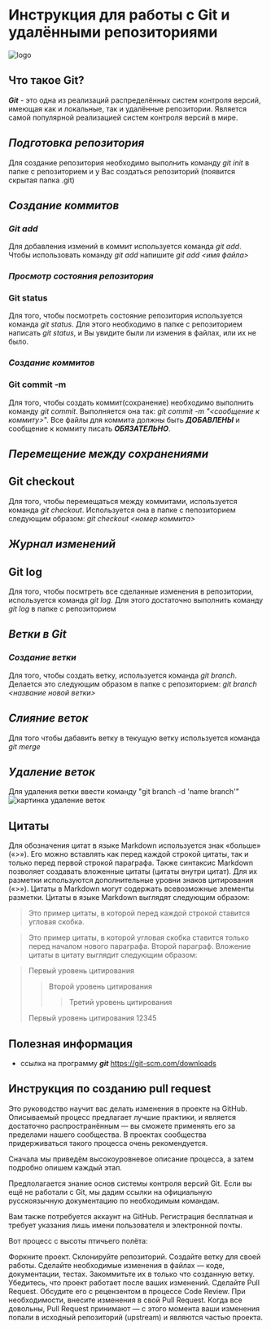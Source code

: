 # Инструкция для работы с Git и удалёнными репозиториями
![logo](https://www.freeshows.ru/i/news/img20210310_000.png)
## Что такое Git?
 ***Git*** - это одна из реализаций распределённых систем контроля версий, имеющая как и локальные, так и удалённые репозитории. Является самой популярной реализацией систем контроля версий в мире.
## _Подготовка репозитория_
Для создание репозитория необходимо выполнить команду *git init*  в папке с репозиторием и у Вас создаться репозиторий (появится скрытая папка .git)

## _Создание коммитов_

### _Git add_
Для добавления измений в коммит используется команда *git add*. Чтобы использовать команду *git add* напишите *git add <имя файла>*

### _Просмотр состояния репозитория_

### Git status  
Для того, чтобы посмотреть состояние репозитория используется команда *git status*. Для этого необходимо в папке с репозиторием написать *git status*, и Вы увидите были ли измения в файлах, или их не было.

### _Создание коммитов_

### Git commit -m
Для того, чтобы создать коммит(сохранение) необходимо выполнить команду *git commit*. Выполняется она так: *git commit -m "<сообщение к коммиту>*". Все файлы для коммита должны быть ***ДОБАВЛЕНЫ*** и сообщение к коммиту писать ***ОБЯЗАТЕЛЬНО***.

## _Перемещение между сохранениями_

## Git checkout
Для того, чтобы перемещаться между коммитами, используется команда *git checkout*. Используется она в папке с пепозиторием следующим образом: *git checkout <номер коммита>*

## _Журнал изменений_

## Git log
Для того, чтобы посмтреть все сделанные изменения в репозитории, используется команда *git log*. Для этого достаточно выполнить команду *git log* в папке с репозиторием

## _Ветки в Git_

### _Создание ветки_


Для того, чтобы создать ветку, используется команда *git branch*. Делается это следующим образом в папке с репозиторием: *git branch <название новой ветки>*

## _Слияние веток_

Для того чтобы дабавить ветку в текущую ветку используется команда *git merge <name branch>*

## _Удаление веток_
Для удаления ветки ввести команду "git branch -d 'name branch'"
![картинка удаление веток](deletebranch.jpg)



## Цитаты
Для обозначения цитат в языке Markdown используется знак «больше» («>»). Его можно вставлять как перед каждой строкой цитаты, так и только перед первой строкой параграфа. Также синтаксис Markdown позволяет создавать вложенные цитаты (цитаты внутри цитат). Для их разметки используются дополнительные уровни знаков цитирования («>»). Цитаты в Markdown могут содержать всевозможные элементы разметки. Цитаты в языке Markdown выглядят следующим образом:

>Это пример цитаты,
>в которой перед каждой строкой
>ставится угловая скобка.

>Это пример цитаты,
в которой угловая скобка
ставится только перед началом нового параграфа.
>Второй параграф.
Вложение цитаты в цитату выглядит следующим образом:

> Первый уровень цитирования
>> Второй уровень цитирования
>>> Третий уровень цитирования
>
>Первый уровень цитирования
12345
## Полезная информация
+ ссылка на программу ***git*** https://git-scm.com/downloads

## Инструкция по созданию pull request 
Это руководство научит вас делать изменения в проекте на GitHub. Описываемый процесс предлагает лучшие практики, и является достаточно распространённым — вы сможете применять его за пределами нашего сообщества. В проектах сообщества придерживаться такого процесса очень рекомендуется.

Сначала мы приведём высокоуровневое описание процесса, а затем подробно опишем каждый этап.

Предполагается знание основ системы контроля версий Git. Если вы ещё не работали с Git, мы дадим ссылки на официальную русскоязычную документацию по необходимым командам.

Вам также потребуется аккаунт на GitHub. Регистрация бесплатная и требует указания лишь имени пользователя и электронной почты.

Вот процесс с высоты птичьего полёта:

Форкните проект. Склонируйте репозиторий. Создайте ветку для своей работы. Сделайте необходимые изменения в файлах — коде, документации, тестах. Закоммитьте их в только что созданную ветку. Убедитесь, что проект работает после ваших изменений. Сделайте Pull Request. Обсудите его с рецензентом в процессе Code Review. При необходимости, внесите изменения в свой Pull Request. Когда все довольны, Pull Request принимают — с этого момента ваши изменения попали в исходный репозиторий (upstream) и являются частью проекта.
